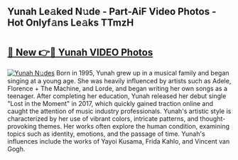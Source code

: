 ## Yunah Le𝚊ked N𝚞de - Part-AiF Video Photos - Hot Onlyf𝚊ns Le𝚊ks TTmzH

# <h2><a href="http://ac40938.deff.icu/?id=Yunah">🔗 New 👉🔴 Yunah VIDEO Photos</a></h2>

[![Yunah N𝚞des](https://i.imgur.com/rIISA9y.gif)](http://ac40938.deff.icu/?id=Yunah)
Born in 1995, Yunah grew up in a musical family and began singing at a young age. She was heavily influenced by artists such as Adele, Florence + The Machine, and Lorde, and began writing her own songs as a teenager. After completing her education, Yunah released her debut single "Lost in the Moment" in 2017, which quickly gained traction online and caught the attention of music industry professionals. Yunah's artistic style is characterized by her use of vibrant colors, intricate patterns, and thought-provoking themes. Her works often explore the human condition, examining topics such as identity, emotions, and the passage of time. Yunah's influences include the works of Yayoi Kusama, Frida Kahlo, and Vincent van Gogh.
